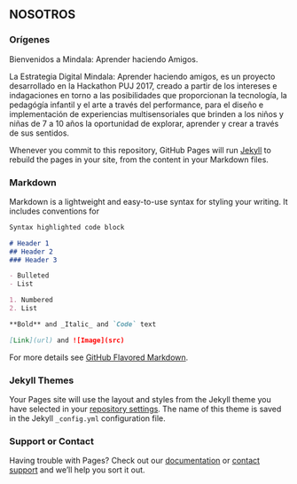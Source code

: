 ## NOSOTROS

### Orígenes   

Bienvenidos a Mindala: Aprender haciendo Amigos.

La Estrategia Digital Mindala: Aprender haciendo amigos, es un proyecto desarrollado en la Hackathon PUJ 2017, creado  a partir de los intereses e indagaciones en torno a las posibilidades que proporcionan la tecnología, la pedagógía infantil y el arte a través del performance, para el diseño e implementación de experiencias multisensoriales que brinden a los niños y niñas de 7 a 10 años la oportunidad de explorar, aprender y crear a través de sus sentidos.

Whenever you commit to this repository, GitHub Pages will run [Jekyll](https://jekyllrb.com/) to rebuild the pages in your site, from the content in your Markdown files.

### Markdown

Markdown is a lightweight and easy-to-use syntax for styling your writing. It includes conventions for

```markdown
Syntax highlighted code block

# Header 1
## Header 2
### Header 3

- Bulleted
- List

1. Numbered
2. List

**Bold** and _Italic_ and `Code` text

[Link](url) and ![Image](src)
```

For more details see [GitHub Flavored Markdown](https://guides.github.com/features/mastering-markdown/).

### Jekyll Themes

Your Pages site will use the layout and styles from the Jekyll theme you have selected in your [repository settings](https://github.com/ingelectronicadj/MINDALA/settings). The name of this theme is saved in the Jekyll `_config.yml` configuration file.

### Support or Contact

Having trouble with Pages? Check out our [documentation](https://help.github.com/categories/github-pages-basics/) or [contact support](https://github.com/contact) and we’ll help you sort it out.
